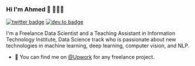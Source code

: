 ### Hi I'm Ahmed 👋 👨🏻‍💻

[![twitter badge](https://img.shields.io/badge/twitter-@aaabulkhair__-%231FA1F1?style=flat&logo=twitter&logoColor=white)](https://twitter.com/aaabulkhair_)
[![dev.to badge](https://img.shields.io/badge/linkedin-aaabulkhair-%230177B5?style=flat&logo=linkedin)](https://www.linkedin.com/in/aaabulkhair/)


I'm a Freelance Data Scientist and a Teaching Assistant in Information Technology Institute, Data Science track who is passionate about new technologies in machine learning, deep learning, computer vision, and NLP.

- 🔭 You can find me on [@Upwork](https://www.upwork.com/fl/aaabulkhair) for any freelance project.


